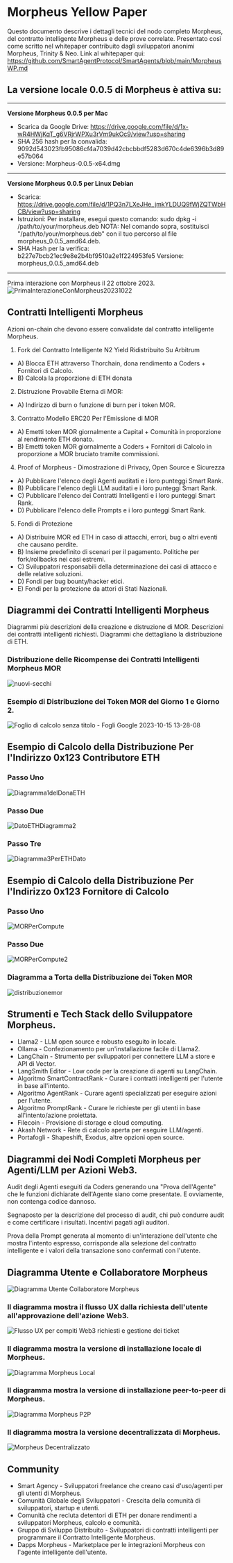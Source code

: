# Morpheus Yellow Paper

Questo documento descrive i dettagli tecnici del nodo completo Morpheus, del contratto intelligente Morpheus e delle prove correlate.
Presentato così come scritto nel whitepaper contribuito dagli sviluppatori anonimi Morpheus, Trinity & Neo. Link al whitepaper qui: https://github.com/SmartAgentProtocol/SmartAgents/blob/main/MorpheusWP.md

## La versione locale 0.0.5 di Morpheus è attiva su:
---------
**Versione Morpheus 0.0.5 per Mac**
- Scarica da Google Drive: https://drive.google.com/file/d/1x-wR4HWjKqT_g6VRjrWPXu3rVm9ukOc9/view?usp=sharing
- SHA 256 hash per la convalida: 9092d543023fb95086cf4a7039d42cbcbbdf5283d670c4de6396b3d89e57b064
- Versione: Morpheus-0.0.5-x64.dmg

---------
**Versione Morpheus 0.0.5 per Linux Debian**
- Scarica: https://drive.google.com/file/d/1PQ3n7LXeJHe_jmkYLDUQ9fWjZQTWbHCB/view?usp=sharing
- Istruzioni: Per installare, esegui questo comando:
sudo dpkg -i /path/to/your/morpheus.deb
NOTA: Nel comando sopra, sostituisci "/path/to/your/morpheus.deb" con il tuo percorso al file morpheus_0.0.5_amd64.deb.
- SHA Hash per la verifica:
b227e7bcb21ec9e8e2b4bf9510a2e1f224953fe5
Versione: morpheus_0.0.5_amd64.deb
---------

Prima interazione con Morpheus il 22 ottobre 2023.
![PrimaInterazioneConMorpheus20231022](https://github.com/MorpheusAIs/Morpheus/assets/1563345/35509f3a-4346-4f58-bb60-f7881fd10f7e)

## Contratti Intelligenti Morpheus
Azioni on-chain che devono essere convalidate dal contratto intelligente Morpheus.

1. Fork del Contratto Intelligente N2 Yield Ridistribuito Su Arbitrum
- A) Blocca ETH attraverso Thorchain, dona rendimento a Coders + Fornitori di Calcolo.
- B) Calcola la proporzione di ETH donata

2. Distruzione Provabile Eterna di MOR:
- A) Indirizzo di burn o funzione di burn per i token MOR.

3. Contratto Modello ERC20 Per l'Emissione di MOR
- A) Emetti token MOR giornalmente a Capital + Comunità in proporzione al rendimento ETH donato.
- B) Emetti token MOR giornalmente a Coders + Fornitori di Calcolo in proporzione a MOR bruciato tramite commissioni.

4. Proof of Morpheus - Dimostrazione di Privacy, Open Source e Sicurezza
- A) Pubblicare l'elenco degli Agenti auditati e i loro punteggi Smart Rank.
- B) Pubblicare l'elenco degli LLM auditati e i loro punteggi Smart Rank.
- C) Pubblicare l'elenco dei Contratti Intelligenti e i loro punteggi Smart Rank.
- D) Pubblicare l'elenco delle Prompts e i loro punteggi Smart Rank.

5. Fondi di Protezione
- A) Distribuire MOR ed ETH in caso di attacchi, errori, bug o altri eventi che causano perdite.
- B) Insieme predefinito di scenari per il pagamento. Politiche per fork/rollbacks nei casi estremi.
- C) Sviluppatori responsabili della determinazione dei casi di attacco e delle relative soluzioni.
- D) Fondi per bug bounty/hacker etici.
- E) Fondi per la protezione da attori di Stati Nazionali.

## Diagrammi dei Contratti Intelligenti Morpheus
Diagrammi più descrizioni della creazione e distruzione di MOR.
Descrizioni dei contratti intelligenti richiesti.
Diagrammi che dettagliano la distribuzione di ETH.

### Distribuzione delle Ricompense dei Contratti Intelligenti Morpheus MOR
![nuovi-secchi](https://github.com/SmartAgentProtocol/SmartAgents/assets/76454555/cd57bae7-2a56-4a55-bf3e-1f810f3fba9c)

### Esempio di Distribuzione dei Token MOR del Giorno 1 e Giorno 2.
![Foglio di calcolo senza titolo - Fogli Google 2023-10-15 13-28-08](https://github.com/MorpheusAIs/Morpheus/assets/76454555/6ff7869d-bbd6-46b5-8673-6a59b75906e1)

## Esempio di Calcolo della Distribuzione Per l'Indirizzo 0x123 Contributore ETH

### Passo Uno
![Diagramma1delDonaETH](https://github.com/SmartAgentProtocol/SmartAgents/assets/1563345/fead528c-d628-449e-a3a3-2f53904f4a3d)

### Passo Due
![DatoETHDiagramma2](https://github.com/MorpheusAIs/Morpheus/assets/1563345/915020e8-d342-48bc-85ee-367de0325680)

### Passo Tre
![Diagramma3PerETHDato](https://github.com/MorpheusAIs/Morpheus/assets/1563345/a3f455af-56de-4c6b-9688-5b9e91673e5a)

## Esempio di Calcolo della Distribuzione Per l'Indirizzo 0x123 Fornitore di Calcolo

### Passo Uno
![MORPerCompute](https://github.com/SmartAgentProtocol/SmartAgents/assets/1563345/bef69c69-0420-441f-97f0-7e8195844f57)

### Passo Due
![MORPerCompute2](https://github.com/SmartAgentProtocol/SmartAgents/assets/1563345/a6f30da5-5441-4f0a-be80-c5798f5920cd)

### Diagramma a Torta della Distribuzione dei Token MOR
![distribuzionemor](https://github.com/MorpheusAIs/Morpheus/assets/76454555/4157efe7-6abf-404a-87f9-a8dc76cd4799)

## Strumenti e Tech Stack dello Sviluppatore Morpheus.
- Llama2 - LLM open source e robusto eseguito in locale.
- Ollama - Confezionamento per un'installazione facile di Llama2.
- LangChain - Strumento per sviluppatori per connettere LLM a store e API di Vector.
- LangSmith Editor - Low code per la creazione di agenti su LangChain.
- Algoritmo SmartContractRank - Curare i contratti intelligenti per l'utente in base all'intento.
- Algoritmo AgentRank - Curare agenti specializzati per eseguire azioni per l'utente.
- Algoritmo PromptRank - Curare le richieste per gli utenti in base all'intento/azione proiettata.
- Filecoin - Provisione di storage e cloud computing.
- Akash Network - Rete di calcolo aperta per eseguire LLM/agenti.
- Portafogli - Shapeshift, Exodus, altre opzioni open source.

## Diagrammi dei Nodi Completi Morpheus per Agenti/LLM per Azioni Web3.
Audit degli Agenti eseguiti da Coders generando una "Prova dell'Agente" che le funzioni dichiarate dell'Agente siano come presentate. E ovviamente, non contenga codice dannoso.

Segnaposto per la descrizione del processo di audit, chi può condurre audit e come certificare i risultati. Incentivi pagati agli auditori.

Prova della Prompt generata al momento di un'interazione dell'utente che mostra l'intento espresso, corrisponde alla selezione del contratto intelligente e i valori della transazione sono confermati con l'utente.

## Diagramma Utente e Collaboratore Morpheus
![Diagramma Utente   Collaboratore Morpheus](https://github.com/MorpheusAIs/Morpheus/assets/1563345/2cff8d70-c116-472f-a431-8a82bfa22f9b)

### Il diagramma mostra il flusso UX dalla richiesta dell'utente all'approvazione dell'azione Web3.
![Flusso UX per compiti Web3 richiesti e gestione dei ticket](https://github.com/MorpheusAIs/Morpheus/assets/76454555/942b20fb-d67e-4a57-af2c-cd24a89690a5)

### Il diagramma mostra la versione di installazione locale di Morpheus.
![Diagramma Morpheus Local](https://github.com/SmartAgentProtocol/SmartAgents/assets/1563345/a0564914-cddb-42e4-b0f4-8c2310db6a66)

### Il diagramma mostra la versione di installazione peer-to-peer di Morpheus.
![Diagramma Morpheus P2P](https://github.com/SmartAgentProtocol/SmartAgents/assets/1563345/a7eeb31f-3d38-4233-a45f-e9b91ad84ba2)

### Il diagramma mostra la versione decentralizzata di Morpheus.
![Morpheus Decentralizzato](https://github.com/SmartAgentProtocol/SmartAgents/assets/1563345/1699f2de-cc18-42e8-a05c-32b3307baa20)

## Community
- Smart Agency - Sviluppatori freelance che creano casi d'uso/agenti per gli utenti di Morpheus.
- Comunità Globale degli Sviluppatori - Crescita della comunità di sviluppatori, startup e utenti.
- Comunità che recluta detentori di ETH per donare rendimenti a sviluppatori Morpheus, calcolo e comunità.
- Gruppo di Sviluppo Distribuito - Sviluppatori di contratti intelligenti per programmare il Contratto Intelligente Morpheus.
- Dapps Morpheus - Marketplace per le integrazioni Morpheus con l'agente intelligente dell'utente.
